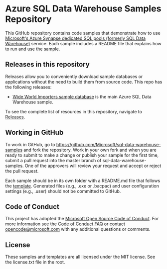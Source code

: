 # Azure SQL Data Warehouse Samples Repository

This GitHub repository contains code samples that demonstrate how to use [Microsoft's Azure Synapse dedicated SQL pools (formerly SQL Data Warehouse)](http://aka.ms/sqldw) service. Each sample includes a README file
that explains how to run and use the sample.

## Releases in this repository

Releases allow you to conveniently download sample databases or applications without the need to build them from source code. This repo has the following releases:

 - [Wide World Importers sample database](https://github.com/Microsoft/sql-data-warehouse-samples/releases/tag/wide-world-importers-v1.0) is the main Azure SQL Data Warehouse sample.

To see the complete list of resources in this repository, navigate to [Releases](https://github.com/Microsoft/sql-data-warehouse-samples/releases).

## Working in GitHub
To work in GitHub, go to https://github.com/Microsoft/sql-data-warehouse-samples and fork the repository. Work in your own fork and when you are ready to submit to make a change or publish your sample for the first time, submit a pull request into the master branch of sql-data-warehouse-samples. One of the approvers will review your request and accept or reject the pull request.

Each sample should be in its own folder with a README.md file that follows the [template](README_samples_template.md). Generated files (e.g., .exe or .bacpac) and user configuration settings (e.g., .user) should not be committed to GitHub.

## Code of Conduct
This project has adopted the [Microsoft Open Source Code of Conduct](https://opensource.microsoft.com/codeofconduct/). For more information see the [Code of Conduct FAQ](https://opensource.microsoft.com/codeofconduct/faq/) or contact [opencode@microsoft.com](mailto:opencode@microsoft.com) with any additional questions or comments.

## License
These samples and templates are all licensed under the MIT license. See the license.txt file in the root.
 
